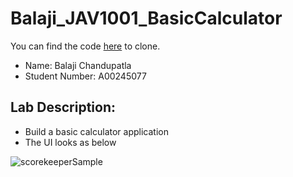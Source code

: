 # Balaji_JAV1001_BasicCalculator

You can find the code [here](https://github.com/balajic19/Balaji_JAV1001-ScoreKeeper.git) to clone.

-  Name: Balaji Chandupatla  
-  Student Number: A00245077  

## Lab Description:  
- Build a basic calculator application 
- The UI looks as below

<!-- ![scorekeeperSample](https://user-images.githubusercontent.com/64312736/138486780-ace9768f-9369-4649-be7f-b29c803d19d5.png) -->
![scorekeeperSample](scorekeeperSample.png)